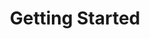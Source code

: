 ---
title: Getting Started
position_number: 1.5
parameters:
  - name:
    content:
content_markdown: |-
  You can get started using the API by registering on the !ORG_NAME! dashboard at [!DASHBOARD_REGISTER_URL!](!DASHBOARD_REGISTER_URL!).

  Once signed up, navigate to the *Developer* page to find your API key. You'll need that key to authenticate with the API. From that page, you'll also find your *enterpriseId* which will be useful in your API requests. 

  Continue reading for more info on how to access and authenticate with the API.
  
---